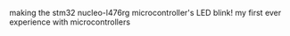 making the stm32 nucleo-l476rg microcontroller's LED blink! my first ever experience with microcontrollers
